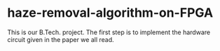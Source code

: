 # haze-removal-algorithm-on-FPGA
This is our B.Tech. project. The first step is to implement the hardware circuit given in the paper we all read.

